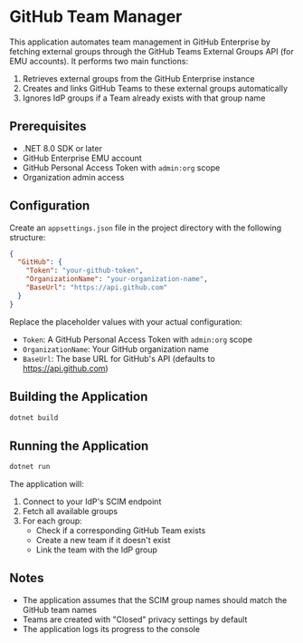 # GitHub Team Manager

This application automates team management in GitHub Enterprise by fetching external groups through the GitHub Teams External Groups API (for EMU accounts). It performs two main functions:
1. Retrieves external groups from the GitHub Enterprise instance
2. Creates and links GitHub Teams to these external groups automatically
3. Ignores IdP groups if a Team already exists with that group name

## Prerequisites

- .NET 8.0 SDK or later
- GitHub Enterprise EMU account
- GitHub Personal Access Token with `admin:org` scope
- Organization admin access

## Configuration

Create an `appsettings.json` file in the project directory with the following structure:

```json
{
  "GitHub": {
    "Token": "your-github-token",
    "OrganizationName": "your-organization-name",
    "BaseUrl": "https://api.github.com"
  }
}
```

Replace the placeholder values with your actual configuration:

- `Token`: A GitHub Personal Access Token with `admin:org` scope
- `OrganizationName`: Your GitHub organization name
- `BaseUrl`: The base URL for GitHub's API (defaults to https://api.github.com)

## Building the Application

```bash
dotnet build
```

## Running the Application

```bash
dotnet run
```

The application will:
1. Connect to your IdP's SCIM endpoint
2. Fetch all available groups
3. For each group:
   - Check if a corresponding GitHub Team exists
   - Create a new team if it doesn't exist
   - Link the team with the IdP group

## Notes

- The application assumes that the SCIM group names should match the GitHub team names
- Teams are created with "Closed" privacy settings by default
- The application logs its progress to the console
